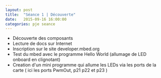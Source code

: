 ```yaml
---
layout: post
title:  "Séance 1 | Découverte"
date:   2015-09-16 16:00:00
categories: pje seance
---
```

* Découverte des composants
* Lecture de docs sur Internet
* Inscription sur le site developer.mbed.org
* Test du mbed avec le programme Hello World (allumage de LED onboard en clignotant)
* Creation d'un mini programme qui allume les LEDs via les ports de la carte ( ici les ports PwmOut, p21 p22 et p23 )
